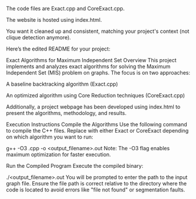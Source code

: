 
The code files are Exact.cpp and CoreExact.cpp.

The website is hosted using index.html.

You want it cleaned up and consistent, matching your project's context (not clique detection anymore).

Here’s the edited README for your project:

Exact Algorithms for Maximum Independent Set
Overview
This project implements and analyzes exact algorithms for solving the Maximum Independent Set (MIS) problem on graphs. The focus is on two approaches:

A baseline backtracking algorithm (Exact.cpp)

An optimized algorithm using Core Reduction techniques (CoreExact.cpp)

Additionally, a project webpage has been developed using index.html to present the algorithms, methodology, and results.

Execution Instructions
Compile the Algorithms
Use the following command to compile the C++ files. Replace <filename> with either Exact or CoreExact depending on which algorithm you want to run:

g++ -O3 <filename>.cpp -o <output_filename>.out
Note: The -O3 flag enables maximum optimization for faster execution.

Run the Compiled Program
Execute the compiled binary:

./<output_filename>.out
You will be prompted to enter the path to the input graph file. Ensure the file path is correct relative to the directory where the code is located to avoid errors like "file not found" or segmentation faults.

